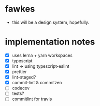 # fawkes

- this will be a design system, hopefully.

# implementation notes

- [x] uses lerna + yarn workspaces
- [x] typescript
- [x] lint -> using typescript-eslint
- [x] prettier
- [x] lint-staged?
- [x] commit-lint & commitzen
- [ ] codecov
- [ ] tests?
- [ ] commitlint for travis
